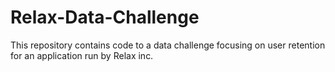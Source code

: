 # Relax-Data-Challenge

This repository contains code to a data challenge focusing on user retention for an application run by Relax inc.
